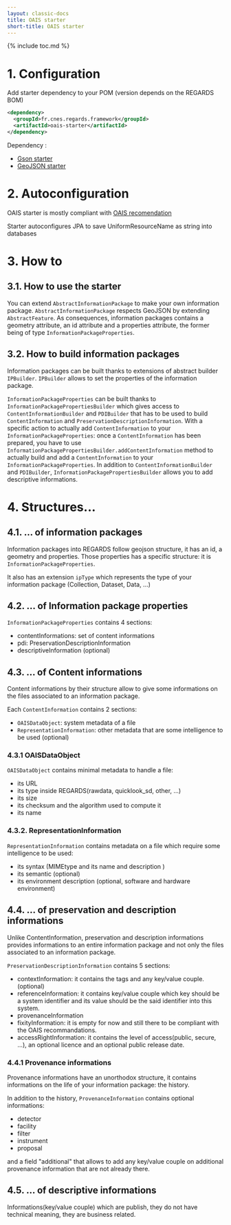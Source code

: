 ```yaml
---
layout: classic-docs
title: OAIS starter
short-title: OAIS starter
---
```


{% include toc.md %}

# 1\. Configuration

Add starter dependency to your POM (version depends on the REGARDS BOM)
```xml
<dependency>
  <groupId>fr.cnes.regards.framework</groupId>
  <artifactId>oais-starter</artifactId>
</dependency>
```

Dependency :
- [Gson starter](/regards-framework/starters/gson-starter/)
- [GeoJSON starter](/regards-framework/starters/gsonjson-starter/)

# 2\. Autoconfiguration

OAIS starter is mostly compliant with [OAIS recomendation](https://public.ccsds.org/pubs/650x0m2.pdf)

Starter autoconfigures JPA to save UniformResourceName as string into databases 

# 3\. How to

## 3.1. How to use the starter

You can extend `AbstractInformationPackage` to make your own information package. `AbstractInformationPackage` respects GeoJSON by extending `AbstractFeature`. As consequences, information packages contains a geometry attribute, an id attribute and a properties attribute, the former being of type `InformationPackageProperties`.

## 3.2. How to build information packages

Information packages can be built thanks to extensions of abstract builder `IPBuilder`. `IPBuilder` allows to set the properties of the information package.

`InformationPackageProperties` can be built thanks to `InformationPackagePropertiesBuilder` which gives access to `ContentInformationBuilder` and `PDIBuilder` that has to be used to build `ContentInformation` and `PreservationDescriptionInformation`. With a specific action to actually add `ContentInformation` to your `InformationPackageProperties`: once a `ContentInformation` has been prepared, you have to use `InformationPackagePropertiesBuilder.addContentInformation` method to actually build and add a `ContentInformation` to your `InformationPackageProperties`. In addition to `ContentInformationBuilder` and `PDIBuilder`, `InformationPackagePropertiesBuilder` allows you to add descriptive informations.

# 4\. Structures...

## 4.1. ... of information packages

Information packages into REGARDS follow geojson structure, it has an id, a geometry and properties. Those properties has a specific structure: it is `InformationPackageProperties`.

It also has an extension `ipType` which represents the type of your information package (Collection, Dataset, Data, ...)

## 4.2. ... of Information package properties

`InformationPackageProperties` contains 4 sections:
 - contentInformations: set of content informations
 - pdi: PreservationDescriptionInformation
 - descriptiveInformation (optional)

## 4.3. ... of Content informations

Content informations by their structure allow to give some informations on the files associated to an information package.

Each `ContentInformation` contains 2 sections:
 - `OAISDataObject`: system metadata of a file
 - `RepresentationInformation`: other metadata that are some intelligence to be used (optional)

### 4.3.1 OAISDataObject

`OAISDataObject` contains minimal metadata to handle a file:
- its URL
- its type inside REGARDS(rawdata, quicklook_sd, other, ...) 
- its size
- its checksum and the algorithm used to compute it
- its name

### 4.3.2. RepresentationInformation

`RepresentationInformation` contains metadata on a file which require some intelligence to be used:
- its syntax (MIMEtype and its name and description )
- its semantic (optional)
- its environment description (optional, software and hardware environment)

## 4.4. ... of preservation and description informations

Unlike ContentInformation, preservation and description informations provides informations to an entire information package and not only the files associated to an information package.

`PreservationDescriptionInformation` contains 5 sections:
- contextInformation: it contains the tags and any key/value couple. (optional)
- referenceInformation: it contains key/value couple which key should be a system identifier and its value should be the said identifier into this system.
- provenanceInformation 
- fixityInformation: it is empty for now and still there to be compliant with the OAIS recommandations.
- accessRightInformation: it contains the level of access(public, secure, ...), an optional licence and an optional public release date.

### 4.4.1 Provenance informations

Provenance informations have an unorthodox structure, it contains informations on the life of your information package: the history.

In addition to the history, `ProvenanceInformation` contains optional informations:
- detector
- facility
- filter
- instrument
- proposal

and a field "additional" that allows to add any key/value couple on additional provenance information that are not already there.

## 4.5. ... of descriptive informations

Informations(key/value couple) which are publish, they do not have technical meaning, they are business related.
